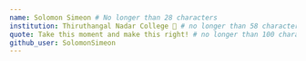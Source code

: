 ```yaml
---
name: Solomon Simeon # No longer than 28 characters
institution: Thiruthangal Nadar College 🚩 # no longer than 58 characters
quote: Take this moment and make this right! # no longer than 100 characters, avoid using quotes(") to guarantee the format remains the same.
github_user: SolomonSimeon
---
```

